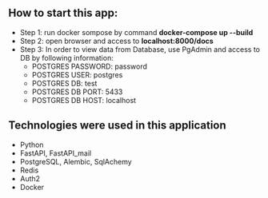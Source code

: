 <h2>How to start this app:</h2>

- Step 1: run docker sompose by command <b>docker-compose up --build</b>
- Step 2: open browser and access to <b>localhost:8000/docs</b>
- Step 3: In order to view data from Database, use PgAdmin and access to DB by following information:
  - POSTGRES PASSWORD: password
  - POSTGRES USER: postgres
  - POSTGRES DB: test
  - POSTGRES DB PORT: 5433
  - POSTGRES DB HOST: localhost

<h2>Technologies were used in this application</h2>

- Python
- FastAPI, FastAPI_mail
- PostgreSQL, Alembic, SqlAchemy
- Redis
- Auth2
- Docker
